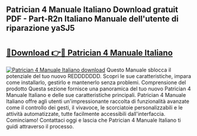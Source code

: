 ## Patrician 4 Manuale Italiano Download gratuit PDF - Part-R2n Italiano Manuale dell'utente di riparazione yaSJ5

# <h2><a href="http://dfecp4.blite.top/?on=Patrician+4+Manuale+Italiano">🔗Download 👉🔴 Patrician 4 Manuale Italiano</a></h2>

[![Patrician 4 Manuale Italiano download](https://i.imgur.com/lujVjoI.png)](http://dfecp4.blite.top/?on=Patrician+4+Manuale+Italiano)
Questo Manuale sblocca il potenziale del tuo nuovo REDDDDDDD. Scopri le sue caratteristiche, impara come installarlo, gestirlo e mantenerlo senza problemi. Comprensione del prodotto Questa sezione fornisce una panoramica del tuo nuovo Patrician 4 Manuale Italiano e delle sue caratteristiche principali. Patrician 4 Manuale Italiano offre agli utenti un'impressionante raccolta di funzionalità avanzate come il controllo dei gesti, il vivavoce, le scorciatoie personalizzabili e le attività automatizzate, tutte facilmente accessibili dall'interfaccia. Cominciamo! Contattaci oggi e lascia che Patrician 4 Manuale Italiano ti guidi attraverso il processo.
